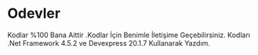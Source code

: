 # Odevler
Kodlar %100 Bana Aittir .Kodlar İçin Benimle İletişime Geçebilirsiniz.
Kodları .Net Framework 4.5.2 ve Devexpress 20.1.7 Kullanarak Yazdım.
